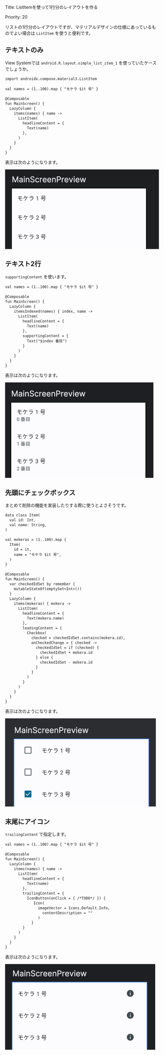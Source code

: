 Title: ListItemを使って1行分のレイアウトを作る

Priority: 20

リストの1行分のレイアウトですが、マテリアルデザインの仕様にあっているものでよい場合は `ListItem` を使うと便利です。

## テキストのみ

View Systemでは `android.R.layout.simple_list_item_1` を使っていたケースでしょうか。

```
import androidx.compose.material3.ListItem

val names = (1..100).map { "モケラ $it 号" }

@Composable
fun MainScreen() {
  LazyColumn {
    items(names) { name ->
      ListItem(
        headlineContent = {
          Text(name)
        },
      )
    }
  }
}
```

表示は次のようになります。

![テキストのみ](./listItem1.png)

## テキスト2行

 `supportingContent` を使います。

```
val names = (1..100).map { "モケラ $it 号" }

@Composable
fun MainScreen() {
  LazyColumn {
    itemsIndexed(names) { index, name ->
      ListItem(
        headlineContent = {
          Text(name)
        },
        supportingContent = {
          Text("$index 番目")
        }
      )
    }
  }
}
```

表示は次のようになります。

![2行テキスト](./listItem2.png)

## 先頭にチェックボックス

まとめて削除の機能を実装したりする際に使うとよさそうです。

```
data class Item(
  val id: Int,
  val name: String,
)

val mokeras = (1..100).map {
  Item(
    id = it,
    name = "モケラ $it 号",
  )
}

@Composable
fun MainScreen() {
  var checkedIdSet by remember {
    mutableStateOf(emptySet<Int>())
  }
  LazyColumn {
    items(mokeras) { mokera ->
      ListItem(
        headlineContent = {
          Text(mokera.name)
        },
        leadingContent = {
          Checkbox(
            checked = checkedIdSet.contains(mokera.id),
            onCheckedChange = { checked ->
              checkedIdSet = if (checked) {
                checkedIdSet + mokera.id
              } else {
                checkedIdSet - mokera.id
              }
            }
          )
        }
      )
    }
  }
}
```

表示は次のようになります。

![先頭にチェックボックス](./listItem3.png)

## 末尾にアイコン

 `trailingContent` で指定します。

```
val names = (1..100).map { "モケラ $it 号" }

@Composable
fun MainScreen() {
  LazyColumn {
    items(names) { name ->
      ListItem(
        headlineContent = {
          Text(name)
        },
        trailingContent = {
          IconButton(onClick = { /*TODO*/ }) {
             Icon(
               imageVector = Icons.Default.Info,
                 contentDescription = ""
               )
            }
        }
      )
    }
  }
}
```

表示は次のようになります。

![末尾にアイコン](./listItem4.png)

